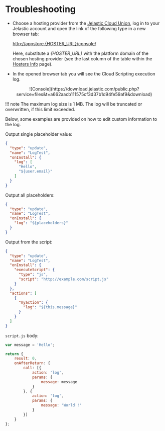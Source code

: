 # Troubleshooting

- Choose a hosting provider from the <a href="https://jelastic.cloud" target="_blank">Jelastic Cloud Union</a>, log in to your Jelastic account and open the link of the following type in a new browser tab: 

    <http://appstore.{HOSTER_URL}/console/> 

    Here, substitute a *{HOSTER_URL}* with the platform domain of the chosen hosting provider (see the last column of the table within the <a href="https://docs.jelastic.com/jelastic-hoster-info" target="_blank">Hosters Info</a> page).     

- In the opened browser tab you will see the Cloud Scripting execution log.              

<center>![Console](https://download.jelastic.com/public.php?service=files&t=a662aacb111575cf3d37b1d94fe59af9&download)</center>   

!!! note
    The maximum log size is 1 MB. The log will be truncated or overwritten, if this limit exceeded.

Below, some examples are provided on how to edit custom information to the log.        

Output single placeholder value:
``` json
{
  "type": "update",
  "name": "LogTest",
  "onInstall": {
    "log": [
      "Hello",
      "${user.email}"
    ]
  }
}
```

Output all placeholders:
``` json
{
  "type": "update",
  "name": "LogTest",
  "onInstall": {
    "log": "${placeholders}"
  }
}
```                                                                                      

Output from the script:
``` json
{
  "type": "update",
  "name": "LogTest",
  "onInstall": {
    "executeScript": {
      "type": "js",
      "script": "http://example.com/script.js"
    }
  },
  "actions": [
    {
      "myaction": {
        "log": "${this.message}"
      }
    }
  ]
}
```

`script.js` body:

``` javascript                                               
var message = 'Hello';

return { 
    result: 0, 
    onAfterReturn: {
        call: [{
            action: 'log', 
            params: {
                message: message
            } 
        }, {
            action: 'log',
            params: {
                message: 'World !'
            }
        }] 
    } 
};
```
<!--## Logging-->
<!--Work in progress...-->
<!--
add example 
2 procedures:
- log - public_html/cs.txt (do not forget to limit log) 
- getLogLink 
-->


<!--## Checking event subscribers list-->
<!--Work in progress...-->
<!-- think how to do that -->